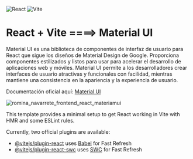 ![React](https://img.shields.io/badge/React-18.x-violet)
![Vite](https://img.shields.io/badge/Vite-2.x-yellow)

# React + Vite ====>  Material UI

Material UI es una biblioteca de componentes de interfaz de usuario para React que sigue los diseños de Material Design de Google. Proporciona componentes estilizados y listos para usar para acelerar el desarrollo de aplicaciones web y móviles. Material UI permite a los desarrolladores crear interfaces de usuario atractivas y funcionales con facilidad, mientras mantiene una consistencia en la apariencia y la experiencia de usuario.

Documentación oficial aquí: [Material UI](https://mui.com/material-ui)


![romina_navarrete_frontend_react_materiamui](https://github.com/rominarg/material_ui_react/assets/45200064/8e2affa6-315d-4051-8f58-a0354a41061c)


This template provides a minimal setup to get React working in Vite with HMR and some ESLint rules.

Currently, two official plugins are available:

- [@vitejs/plugin-react](https://github.com/vitejs/vite-plugin-react/blob/main/packages/plugin-react/README.md) uses [Babel](https://babeljs.io/) for Fast Refresh
- [@vitejs/plugin-react-swc](https://github.com/vitejs/vite-plugin-react-swc) uses [SWC](https://swc.rs/) for Fast Refresh
